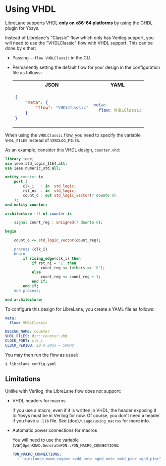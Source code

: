 # Using VHDL

LibreLane supports VHDL **only on x86-64 platforms** by using the GHDL plugin
for Yosys.

Instead of Librelane's "Classic" flow which only has Verilog support, you will
need to use the "VHDLClassic" flow with VHDL support. This can be done by
either:

* Passing `--flow VHDLClassic` in the CLI
* Permanently setting the default flow for your design in the configuration file
  as follows:

  <table>
    <tr><th>JSON</th><th>YAML</tr></tr>
    <tr><td>

    ```json
    {
        "meta": {
            "flow": "VHDLClassic"
        }
    }
    ```

    </td><td>

    ```yaml
    meta:
      flow: VHDLClassic
    ```

    </td></tr>
  </table>

When using the `VHDLClassic` flow, you need to specify the variable
`VHDL_FILES` instead of `VERILOG_FILES`. 

As an example, consider this VHDL design, `counter.vhd`:

```vhdl
library ieee;
use ieee.std_logic_1164.all;
use ieee.numeric_std.all;

entity counter is
    port (
        clk_i   : in  std_logic;
        rst_ni  : in  std_logic;
        count_o : out std_logic_vector(7 downto 0)
    );
end entity counter;

architecture rtl of counter is

    signal count_reg : unsigned(7 downto 0);

begin

    count_o <= std_logic_vector(count_reg);

    process (clk_i)
    begin
        if rising_edge(clk_i) then
            if rst_ni = '1' then
                count_reg <= (others => '0');
            else
                count_reg <= count_reg + 1;
            end if;
        end if;
    end process;

end architecture;
```

To configure this design for LibreLane, you create a YAML file as follows:

```yaml
meta:
  flow: VHDLClassic

DESIGN_NAME: counter
VHDL_FILES: dir::counter.vhd
CLOCK_PORT: clk_i
CLOCK_PERIOD: 20 # 20ns = 50MHz
```

You may then run the flow as usual:

```console
$ librelane config.yaml
```

## Limitations

Unlike with Verilog, the LibreLane flow does not support:

* VHDL headers for macros

  If you use a macro, even if it is written in VHDL, the header exposing it to
  Yosys must be in Verilog for now. Of course, you don't need a header if you
  have a `.lib` file. See {doc}`/usage/using_macros` for more info.

* Automatic power connections for macros

  You will need to use the variable {var}`OpenROAD.GeneratePDN::PDN_MACRO_CONNECTIONS`:
  
  ```yaml
  PDN_MACRO_CONNECTIONS:
    - "<instance_name_regex> <vdd_net> <gnd_net> <vdd_pin> <gnd_pin>"
  ```
